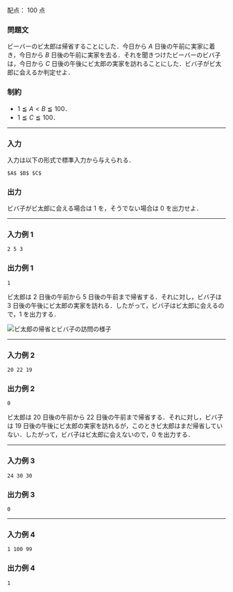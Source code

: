 配点： $100$ 点

### 問題文

ビーバーのビ太郎は帰省することにした．今日から $A$ 日後の午前に実家に着き，今日から $B$ 日後の午前に実家を去る．それを聞きつけたビーバーのビバ子は，今日から $C$ 日後の午後にビ太郎の実家を訪れることにした．ビバ子がビ太郎に会えるか判定せよ．

### 制約

- $1 \leqq A < B \leqq 100$．
- $1 \leqq C \leqq 100$．

---

### 入力

入力は以下の形式で標準入力から与えられる．

~~~
$A$ $B$ $C$
~~~

### 出力

ビバ子がビ太郎に会える場合は $1$ を，そうでない場合は $0$ を出力せよ．

---

### 入力例 1

~~~
2 5 3
~~~

### 出力例 1

~~~
1
~~~

ビ太郎は $2$ 日後の午前から $5$ 日後の午前まで帰省する．それに対し，ビバ子は $3$ 日後の午後にビ太郎の実家を訪れる．したがって，ビバ子はビ太郎に会えるので，$1$ を出力する．

![ビ太郎の帰省とビバ子の訪問の様子](https://img.atcoder.jp/joi2021-yo1b/0492fa5b15126d702e919d21b3d907ce.png)

---

### 入力例 2

~~~
20 22 19
~~~

### 出力例 2

~~~
0
~~~

ビ太郎は $20$ 日後の午前から $22$ 日後の午前まで帰省する．それに対し，ビバ子は $19$ 日後の午後にビ太郎の実家を訪れるが，このときビ太郎はまだ帰省していない．したがって，ビバ子はビ太郎に会えないので，$0$ を出力する．

---

### 入力例 3

~~~
24 30 30
~~~

### 出力例 3

~~~
0
~~~

---

### 入力例 4

~~~
1 100 99
~~~

### 出力例 4

~~~
1
~~~
